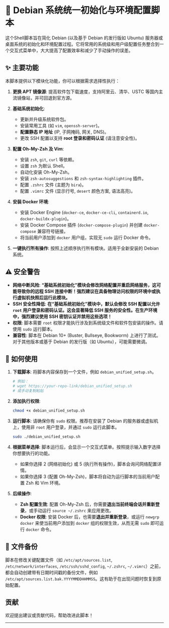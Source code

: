 # 🚀 Debian 系统统一初始化与环境配置脚本

这个Shell脚本旨在简化 Debian (以及基于 Debian 的发行版如 Ubuntu) 服务器或桌面系统的初始化和环境配置过程。它将常用的系统级和用户级配置任务整合到一个交互式菜单中，大大提高了配置效率和减少了手动操作的误差。

## ✨ 主要功能

本脚本提供以下模块化功能，你可以根据需求选择性执行：

1.  **更换 APT 镜像源**: 提高软件包下载速度，支持阿里云、清华、USTC 等国内主流镜像站，并可回退到官方源。
2.  **基础系统初始化**:
    *   更新并升级系统软件包。
    *   安装常用工具 (如 `vim`, `openssh-server`)。
    *   **配置静态 IP 地址** (IP, 子网掩码, 网关, DNS)。
    *   更改 SSH 配置以支持 **root 登录和密码认证** (请注意安全性)。
3.  **配置 Oh-My-Zsh 及 Vim**:
    *   安装 `zsh`, `git`, `curl` 等依赖。
    *   设置 `zsh` 为默认 Shell。
    *   自动化安装 Oh-My-Zsh。
    *   安装 `zsh-autosuggestions` 和 `zsh-syntax-highlighting` 插件。
    *   配置 `.zshrc` 文件 (主题为 `bira`)。
    *   配置 `.vimrc` 文件 (显示行号, `desert` 颜色方案, 语法高亮)。
4.  **安装 Docker 环境**:
    *   安装 Docker Engine (`docker-ce`, `docker-ce-cli`, `containerd.io`, `docker-buildx-plugin`)。
    *   安装 Docker Compose 插件 (`docker-compose-plugin`) 并创建 `docker-compose` 兼容符号链接。
    *   将当前用户添加到 `docker` 用户组，实现无 `sudo` 运行 Docker 命令。

5.  **一键执行所有操作**: 按照上述顺序执行所有模块。适用于全新安装的 Debian 系统。

## ⚠️ 安全警告

*   **网络中断风险**: **“基础系统初始化”模块会修改网络配置并重启网络服务，这可能导致你的远程 SSH 连接中断！强烈建议在具备物理访问权限的环境中或执行虚拟机快照后运行此模块。**
*   **SSH 安全性降低**: **在“基础系统初始化”模块中，默认会修改 SSH 配置以允许 `root` 用户登录和密码认证。这会显著降低 SSH 服务的安全性。在生产环境中，强烈建议使用 SSH 密钥认证并禁用这些选项！**
*   **权限**: 脚本需要 `root` 权限才能执行涉及到系统级文件和软件包安装的操作。请使用 `sudo` 运行脚本。
*   **兼容性**: 脚本在 Debian 10+ (Buster, Bullseye, Bookworm) 上进行了测试。对于其他版本或基于 Debian 的发行版（如 Ubuntu），可能需要微调。

## 🚀 如何使用

1.  **下载脚本**:
    将脚本内容保存到一个文件，例如 `debian_unified_setup.sh`。

    ```bash
    # 例如：
    # wget https://your-repo-link/debian_unified_setup.sh
    # 或手动复制粘贴
    ```

2.  **添加执行权限**:
    ```bash
    chmod +x debian_unified_setup.sh
    ```

3.  **运行脚本**:
    请确保你有 `sudo` 权限。推荐在安装了 Debian 的服务器或虚拟机上，使用非 `root` 用户登录，并通过 `sudo` 运行此脚本。

    ```bash
    sudo ./debian_unified_setup.sh
    ```

4.  **根据菜单选择**:
    脚本运行后，会显示一个交互式菜单。按照提示输入数字选择你想要执行的功能。
    -   如果你选择 2 (网络初始化) 或 5 (执行所有操作)，脚本会询问网络配置详情。
    -   如果你选择 3 (配置 Oh-My-Zsh)，脚本将自动为运行脚本的当前用户配置 Zsh 和 Vim 环境。

5.  **后续操作**:
    *   **Zsh 配置生效**: 配置 Oh-My-Zsh 后，你需要**退出当前终端会话并重新登录**，或手动运行 `source ~/.zshrc` 来应用更改。
    *   **Docker 权限**: 安装 Docker 后，也需要**退出并重新登录**，或运行 `newgrp docker` 来使当前用户添加到 `docker` 组的权限生效，从而无需 `sudo` 即可运行 `docker` 命令。

## 📁 文件备份

脚本在修改关键配置文件（如 `/etc/apt/sources.list`, `/etc/network/interfaces`, `/etc/ssh/sshd_config`, `~/.zshrc`, `~/.vimrc`）之前，都会自动创建带有日期时间戳的备份文件，例如 `/etc/apt/sources.list.bak.YYYYMMDDHHMMSS`。这有助于在出现问题时恢复到原始配置。

## 贡献

欢迎提出建议或贡献代码，帮助改进此脚本！

---
